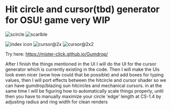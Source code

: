 # Hit circle and cursor(tbd) generator for OSU! game very WIP

![scircle](https://github.com/user-attachments/assets/425eeed7-5ec4-4808-a8eb-9567c595b2dc)
![scarlble](https://github.com/user-attachments/assets/bf1ed141-12a9-4942-84a7-cfdb68a0cb97)

![index icon](https://github.com/user-attachments/assets/582b395b-069c-43e9-bd7f-1785d8c60c31)
![cursor@2x](https://github.com/user-attachments/assets/7c925205-9e6e-40af-9ece-c561e6ae2439)
![cursor@2x2](https://github.com/user-attachments/assets/e7559d2e-0a8e-4049-9471-17abae1d0a47)

Try here: https://mister-click.github.io/Gumdrop/

After I finish the things mentioned in the UI I will do the UI for the cursor generator which is currently existing in the code. Then I will make the UIs look even nicer (wow how could that be possible) and add boxes for typing values, then I will port effects between the hitcircle and cursor shader so we can have gumdrop/blazing sun hitcircles and mechanical cursors. in at the same time I will be figuring how to automatically scale things properly, until then you have to manually maximize your circle 'edge' length at CS-1.4 by adjusting radius and ring width for clean renders
